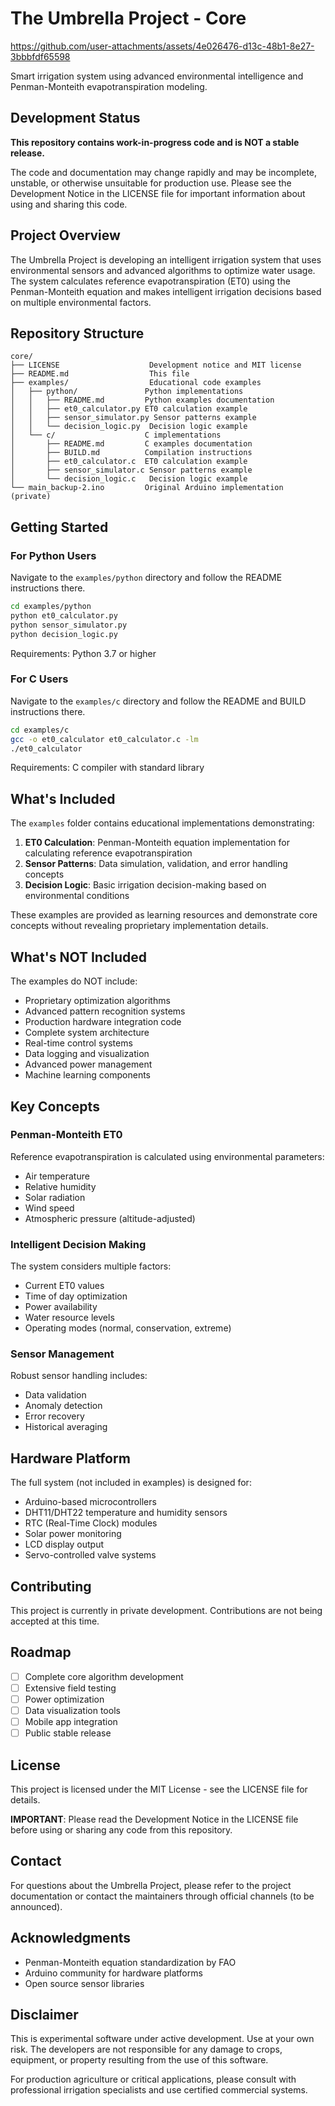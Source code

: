 # The Umbrella Project - Core

https://github.com/user-attachments/assets/4e026476-d13c-48b1-8e27-3bbbfdf65598

Smart irrigation system using advanced environmental intelligence and Penman-Monteith evapotranspiration modeling.

## Development Status

**This repository contains work-in-progress code and is NOT a stable release.**

The code and documentation may change rapidly and may be incomplete, unstable, or otherwise unsuitable for production use. Please see the Development Notice in the LICENSE file for important information about using and sharing this code.

## Project Overview

The Umbrella Project is developing an intelligent irrigation system that uses environmental sensors and advanced algorithms to optimize water usage. The system calculates reference evapotranspiration (ET0) using the Penman-Monteith equation and makes intelligent irrigation decisions based on multiple environmental factors.

## Repository Structure

```
core/
├── LICENSE                    Development notice and MIT license
├── README.md                  This file
├── examples/                  Educational code examples
│   ├── python/               Python implementations
│   │   ├── README.md         Python examples documentation
│   │   ├── et0_calculator.py ET0 calculation example
│   │   ├── sensor_simulator.py Sensor patterns example
│   │   └── decision_logic.py  Decision logic example
│   └── c/                    C implementations
│       ├── README.md         C examples documentation
│       ├── BUILD.md          Compilation instructions
│       ├── et0_calculator.c  ET0 calculation example
│       ├── sensor_simulator.c Sensor patterns example
│       └── decision_logic.c   Decision logic example
└── main_backup-2.ino         Original Arduino implementation (private)
```

## Getting Started

### For Python Users

Navigate to the `examples/python` directory and follow the README instructions there.

```bash
cd examples/python
python et0_calculator.py
python sensor_simulator.py
python decision_logic.py
```

Requirements: Python 3.7 or higher

### For C Users

Navigate to the `examples/c` directory and follow the README and BUILD instructions there.

```bash
cd examples/c
gcc -o et0_calculator et0_calculator.c -lm
./et0_calculator
```

Requirements: C compiler with standard library

## What's Included

The `examples` folder contains educational implementations demonstrating:

1. **ET0 Calculation**: Penman-Monteith equation implementation for calculating reference evapotranspiration
2. **Sensor Patterns**: Data simulation, validation, and error handling concepts
3. **Decision Logic**: Basic irrigation decision-making based on environmental conditions

These examples are provided as learning resources and demonstrate core concepts without revealing proprietary implementation details.

## What's NOT Included

The examples do NOT include:

- Proprietary optimization algorithms
- Advanced pattern recognition systems
- Production hardware integration code
- Complete system architecture
- Real-time control systems
- Data logging and visualization
- Advanced power management
- Machine learning components

## Key Concepts

### Penman-Monteith ET0

Reference evapotranspiration is calculated using environmental parameters:
- Air temperature
- Relative humidity
- Solar radiation
- Wind speed
- Atmospheric pressure (altitude-adjusted)

### Intelligent Decision Making

The system considers multiple factors:
- Current ET0 values
- Time of day optimization
- Power availability
- Water resource levels
- Operating modes (normal, conservation, extreme)

### Sensor Management

Robust sensor handling includes:
- Data validation
- Anomaly detection
- Error recovery
- Historical averaging

## Hardware Platform

The full system (not included in examples) is designed for:
- Arduino-based microcontrollers
- DHT11/DHT22 temperature and humidity sensors
- RTC (Real-Time Clock) modules
- Solar power monitoring
- LCD display output
- Servo-controlled valve systems

## Contributing

This project is currently in private development. Contributions are not being accepted at this time.

## Roadmap

- [ ] Complete core algorithm development
- [ ] Extensive field testing
- [ ] Power optimization
- [ ] Data visualization tools
- [ ] Mobile app integration
- [ ] Public stable release

## License

This project is licensed under the MIT License - see the LICENSE file for details.

**IMPORTANT**: Please read the Development Notice in the LICENSE file before using or sharing any code from this repository.

## Contact

For questions about the Umbrella Project, please refer to the project documentation or contact the maintainers through official channels (to be announced).

## Acknowledgments

- Penman-Monteith equation standardization by FAO
- Arduino community for hardware platforms
- Open source sensor libraries

## Disclaimer

This is experimental software under active development. Use at your own risk. The developers are not responsible for any damage to crops, equipment, or property resulting from the use of this software.

For production agriculture or critical applications, please consult with professional irrigation specialists and use certified commercial systems.
